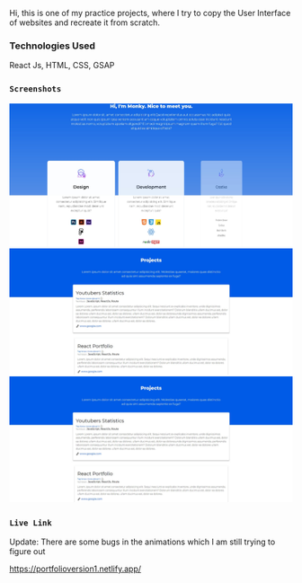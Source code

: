 Hi, this is one of my practice projects, where I try to copy the User Interface of websites and recreate it from scratch.

### Technologies Used

React Js, HTML, CSS, GSAP

### `Screenshots`

![Image of Yaktocat](https://github.com/callmemonky/react-portfolio/blob/master/Screenshot%202.jpg)
![Image of Yaktocat](https://github.com/callmemonky/react-portfolio/blob/master/Screenshot%203.jpg)
![Image of Yaktocat](https://github.com/callmemonky/react-portfolio/blob/master/Screenshot%203.jpg)

### `Live Link`

Update: There are some bugs in the animations which I am still trying to figure out

https://portfolioversion1.netlify.app/

